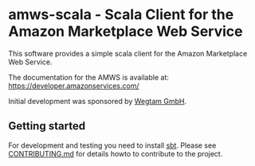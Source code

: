 # amws-scala - Scala Client for the Amazon Marketplace Web Service

This software provides a simple scala client for the Amazon Marketplace 
Web Service.

The documentation for the AMWS is available at: https://developer.amazonservices.com/

Initial development was sponsored by [Wegtam GmbH](https://www.wegtam.com).

## Getting started

For development and testing you need to install [sbt](http://www.scala-sbt.org/).
Please see [CONTRIBUTING.md](CONTRIBUTING.md) for details howto to contribute
to the project.
